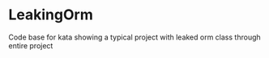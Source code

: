 # LeakingOrm
Code base for kata showing a typical project with leaked orm class through entire project
